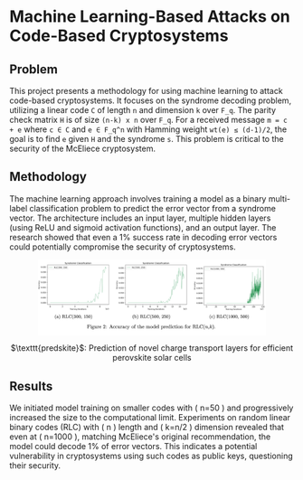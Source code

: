 # Machine Learning-Based Attacks on Code-Based Cryptosystems

## Problem
This project presents a methodology for using machine learning to attack code-based cryptosystems. It focuses on the syndrome decoding problem, utilizing a linear code `C` of length `n` and dimension `k` over `F_q`. The parity check matrix `H` is of size `(n-k) x n` over `F_q`. For a received message `m = c + e` where `c ∈ C` and `e ∈ F_q^n` with Hamming weight `wt(e) ≤ (d-1)/2`, the goal is to find `e` given `H` and the syndrome `s`. This problem is critical to the security of the McEliece cryptosystem. 

## Methodology
The machine learning approach involves training a model as a binary multi-label classification problem to predict the error vector from a syndrome vector. The architecture includes an input layer, multiple hidden layers (using ReLU and sigmoid activation functions), and an output layer. The research showed that even a 1% success rate in decoding error vectors could potentially compromise the security of cryptosystems.

<p align="center">
    <img align="center" alt="Descriptors" src="https://github.com/jkoda-rsa/Code-Based-Cryptosystems/blob/main/img/result.png" width=80% height=80%>
    <p align="center">$\texttt{predskite}$: Prediction of novel charge transport layers for efficient perovskite solar cells</p>
</p>

## Results
We initiated model training on smaller codes with \( n=50 \) and progressively increased the size to the computational limit. Experiments on random linear binary codes (RLC) with \( n \) length and \( k=n/2 \) dimension revealed that even at \( n=1000 \), matching McEliece's original recommendation, the model could decode 1% of error vectors. This indicates a potential vulnerability in cryptosystems using such codes as public keys, questioning their security.


